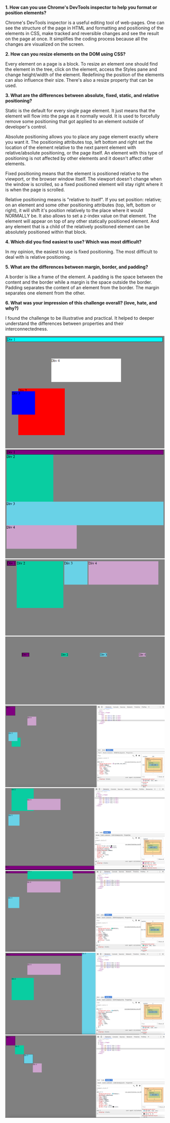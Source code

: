 **1. How can you use Chrome's DevTools inspector to help you format or position elements?**

Chrome's DevTools inspector is a useful editing tool of web-pages. One can see the structure of the page in HTML and formatting and positioning of the elements in CSS, make tracked and reversible changes and see the result on the page at once. It simplifies the coding process because all the changes are visualized on the screen.

**2. How can you resize elements on the DOM using CSS?**

Every element on a page is a block. To resize an element one should find the element in the tree, click on the element, access the Styles pane and change height/width of the element. Redefining the position of the elements can also influence their size. There's also a resize property that can be used.

**3. What are the differences between absolute, fixed, static, and relative positioning?**

Static is the default for every single page element. It just means that the element will flow into the page as it normally would. It is used to forcefully remove some positioning that got applied to an element outside of developer's control.

Absolute positioning allows you to place any page element exactly where you want it. The positioning attributes top, left bottom and right set the location of the element relative to the next parent element with relative/absolute positioning, or the page itself. An element with this type of positioning is not affected by other elements and it doesn't affect other elements.

Fixed positioning means that the element is positioned relative to the viewport, or the browser window itself. The viewport doesn't change when the window is scrolled, so a fixed positioned element will stay right where it is when the page is scrolled.

Relative positioning means is "relative to itself". If you set position: relative; on an element and some other positioning attributes (top, left, bottom or right), it will shift it's position relatively to the place where it would NORMALLY be. It also allows to set a z-index value on that element. The element will appear on top of any other statically positioned element. And any element that is a child of the relatively positioned element can be absolutely positioned within that block.

**4. Which did you find easiest to use? Which was most difficult?**

In my opinion, the easiest to use is fixed positioning. The most difficult to deal with is relative positioning.

**5. What are the differences between margin, border, and padding?**

A border is like a frame of the element. A padding is the space between the content and the border while a margin is the space outside the border. Padding separates the content of an element from the border. The margin separates one element from the other.

**6. What was your impression of this challenge overall? (love, hate, and why?)**

I found the challenge to be illustrative and practical. It helped to deeper understand the differences between properties and their interconnectedness.

![Task 1](phase-0/week-3/chrome-devtools/imgs/devchrome1.png)
![Task 2](phase-0/week-3/chrome-devtools/imgs/devchrome2.png)
![Task 3](phase-0/week-3/chrome-devtools/imgs/devchrome3.png)
![Task 4](phase-0/week-3/chrome-devtools/imgs/devchrome4.png)
![Task 5](phase-0/week-3/chrome-devtools/imgs/devchrome5.png)
![Task 6](phase-0/week-3/chrome-devtools/imgs/devchrome6.png)
![Task 7](phase-0/week-3/chrome-devtools/imgs/devchrome7.png)
![Task 8](phase-0/week-3/chrome-devtools/imgs/devchrome8.png)
![Task 9](phase-0/week-3/chrome-devtools/imgs/devchrome9.png)